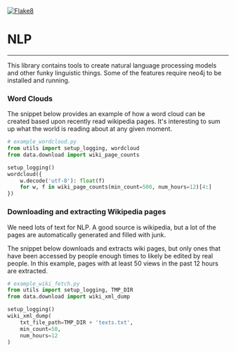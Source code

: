 [![Flake8](https://github.com/simonhkswan/nlp/actions/workflows/flake8-action.yml/badge.svg)](https://github.com/simonhkswan/nlp/actions/workflows/flake8-action.yml)

# NLP
---
This library contains tools to create natural language processing models and 
other funky linguistic things. Some of the features require neo4j to be
installed and running.

### Word Clouds
The snippet below provides an example of how a word cloud can be created based
upon recently read wikipedia pages. It's interesting to sum up what the world
is reading about at any given moment.

```python
# example_wordcloud.py
from utils import setup_logging, wordcloud
from data.download import wiki_page_counts

setup_logging()
wordcloud({
    w.decode('utf-8'): float(f) 
    for w, f in wiki_page_counts(min_count=500, num_hours=12)[4:]
})
```

### Downloading and extracting Wikipedia pages
We need lots of text for NLP. A good source is wikipedia, but a lot of the
pages are automatically generated and filled with junk.

The snippet below downloads and extracts wiki pages, but only ones that have
been accessed by people enough times to likely be edited by real people. In 
this example, pages with at least 50 views in the past 12 hours are extracted.

```python
# example_wiki_fetch.py
from utils import setup_logging, TMP_DIR
from data.download import wiki_xml_dump

setup_logging()
wiki_xml_dump(
    txt_file_path=TMP_DIR + 'texts.txt',
    min_count=50,
    num_hours=12
)
```
